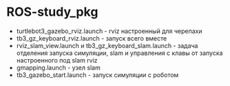 # ROS-study_pkg

* turtlebot3_gazebo_rviz.launch - rviz настроенный для черепахи  
* tb3_gz_keyboard_rviz.launch - запуск всего вместе  
* rviz_slam_view.launch и tb3_gz_keyboard_slam.launch - задача отделения запуска симуляции, slam и управления с клавы от запуска настроенного под slam rviz  
* gmapping.launch - узел slam  
* tb3_gazebo_start.launch - запуск симуляции с роботом  
